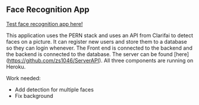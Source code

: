 ## Face Recognition App

[Test face recognition app here!](https://facial-recognition-frontend.herokuapp.com/)

This application uses the PERN stack and uses an API from Clarifai to detect faces on a picture. It can register new users and store them to a database so they can login whenever. The Front end is connected to the backend and the backend is connected to the database. The server can be found [here] (https://github.com/zs1046/ServerAPI). All three components are running on Heroku.

Work needed:
- Add detection for multiple faces
- Fix background

